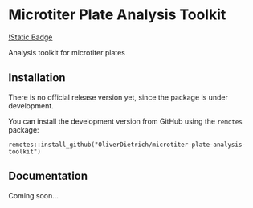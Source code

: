 # Microtiter Plate Analysis Toolkit
[!Static Badge]([https://img.shields.io/badge/status-under_development-blue](https://img.shields.io/badge/Status-under_development-blue))

Analysis toolkit for microtiter plates

## Installation
There is no official release version yet, since the package is under development.

You can install the development version from GitHub using the `remotes` package:
```
remotes::install_github("OliverDietrich/microtiter-plate-analysis-toolkit")
```

## Documentation
Coming soon...
